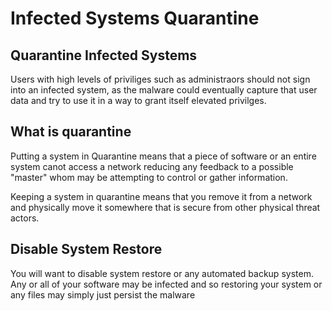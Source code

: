 # Infected Systems Quarantine

## Quarantine Infected Systems

Users with high levels of priviliges such as administraors should not sign into an infected system, as the malware could eventually capture that user data and try to use it in a way to grant itself elevated privilges.

## What is quarantine

Putting a system in Quarantine means that a piece of software or an entire system canot access a network reducing any feedback to a possible "master" whom may be attempting to control or gather information.

Keeping a system in quarantine means that you remove it from a network and physically move it somewhere that is secure from other physical threat actors.

## Disable System Restore

You will want to disable system restore or any automated backup system. Any or all of your software may be infected and so restoring your system or any files may simply just persist the malware